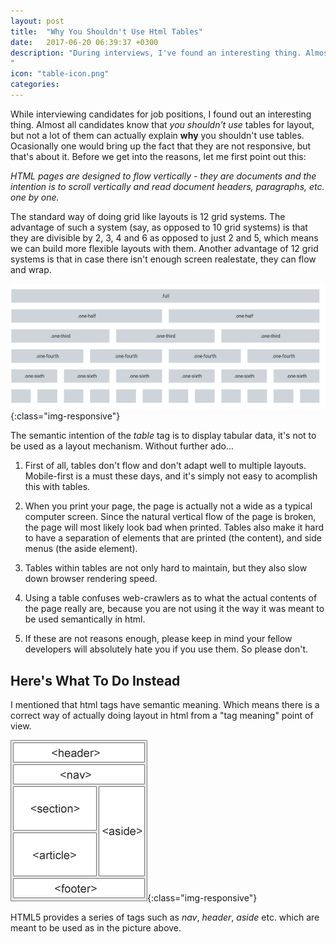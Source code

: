 ```yaml
---
layout: post
title:  "Why You Shouldn't Use Html Tables"
date:   2017-06-20 06:39:37 +0300
description: "During interviews, I've found an interesting thing. Almost all candidates know that you shouldn't use tables for layout, but not a lot of them can actually explain why you shouldn't use tables. Ocasionally one would bring up the fact that they are not responsive, but that's about it.
"
icon: "table-icon.png"
categories:
---
```


While interviewing candidates for job positions, I found out an interesting thing. Almost all candidates know that *you shouldn't use* tables for layout, but not a lot of them can actually explain **why** you shouldn't use tables. Ocasionally one would bring up the fact that they are not responsive, but that's about it. Before we get into the reasons, let me first point out this:

*HTML pages are designed to flow vertically - they are documents and the intention is to scroll vertically and read document headers, paragraphs, etc. one by one.*

The standard way of doing grid like layouts is 12 grid systems. The advantage of such a system (say, as opposed to 10 grid systems) is that they are divisible by 2, 3, 4 and 6 as opposed to just 2 and 5, which means we can build more flexible layouts with them. Another advantage of 12 grid systems is that in case there isn't enough screen realestate, they can flow and wrap.

![image-title-here](/images/xyz.png){:class="img-responsive"}

The semantic intention of the *table* tag is to display tabular data, it's not to be used as a layout mechanism. Without further ado...

1. First of all, tables don't flow and don't adapt well to multiple layouts. Mobile-first is a must these days, and it's simply not easy to acomplish this with tables.

2. When you print your page, the page is actually not a wide as a typical computer screen. Since the natural vertical flow of the page is broken, the page will most likely look bad when printed. Tables also make it hard to have a separation of elements that are printed (the content), and side menus (the aside element).

3. Tables within tables are not only hard to maintain, but they also slow down browser rendering speed.

4. Using a table confuses web-crawlers as to what the actual contents of the page really are, because you are not using it the way it was meant to be used semantically in html.

5. If these are not reasons enough, please keep in mind your fellow developers will absolutely hate you if you use them. So please don't.

## Here's What To Do Instead ##

I mentioned that html tags have semantic meaning. Which means there is a correct way of actually doing layout in html from a "tag meaning" point of view. 

![image-title-here](/images/html5-tags.gif){:class="img-responsive"}

HTML5 provides a series of tags such as *nav*, *header*, *aside* etc. which are meant to be used as in the picture above.